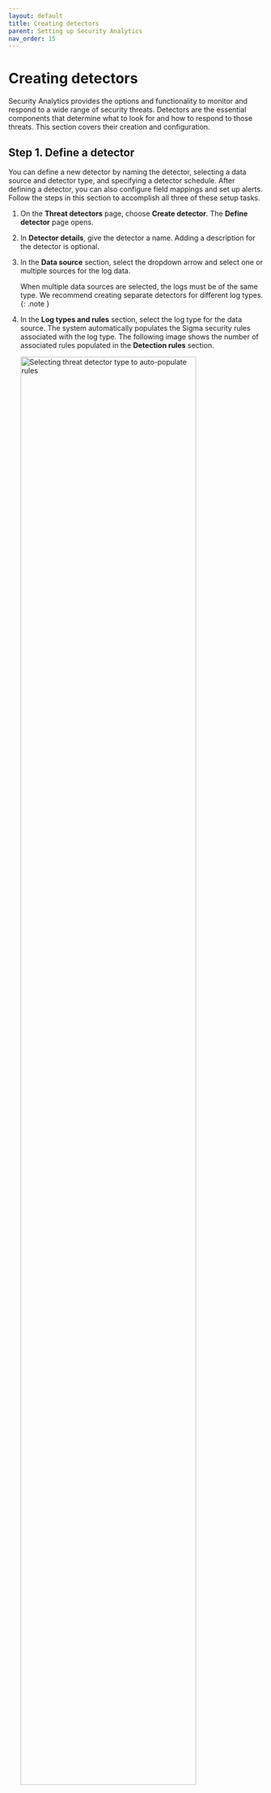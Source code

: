```yaml
---
layout: default
title: Creating detectors
parent: Setting up Security Analytics
nav_order: 15
---
```


# Creating detectors

Security Analytics provides the options and functionality to monitor and respond to a wide range of security threats. Detectors are the essential components that determine what to look for and how to respond to those threats. This section covers their creation and configuration. 


## Step 1. Define a detector

You can define a new detector by naming the detector, selecting a data source and detector type, and specifying a detector schedule. After defining a detector, you can also configure field mappings and set up alerts. Follow the steps in this section to accomplish all three of these setup tasks.

1. On the **Threat detectors** page, choose **Create detector**. The **Define detector** page opens.
1. In **Detector details**, give the detector a name. Adding a description for the detector is optional. 
1. In the **Data source** section, select the dropdown arrow and select one or multiple sources for the log data.
    
    When multiple data sources are selected, the logs must be of the same type. We recommend creating separate detectors for different log types.
    {: .note }
    
1. In the **Log types and rules** section, select the log type for the data source. The system automatically populates the Sigma security rules associated with the log type. The following image shows the number of associated rules populated in the **Detection rules** section.

    <img src="{{site.url}}{{site.baseurl}}/images/Security/detector_rules.png" alt="Selecting threat detector type to auto-populate rules" width="85%">

    When you select **Network events**, **CloudTrail logs**, or **S3 access logs** as the log type, the system automatically creates a detector dashboard. The dashboard offers visualizations for the detector and can provide security-related insight into log source data. For more information about visualizations, see [Building data visualizations]({{site.url}}{{site.baseurl}}/dashboards/visualize/viz-index/).
    
    You can skip the next step for applying select rules if you are satisfied with those automatically populated by the system. Otherwise, go to the next step to select rules individually.
    {: .note }

1. Expand **Detection rules** to show the list of available detection rules for the selected log type. Initially, all rules are selected by default. The following image illustrates this.

    <img src="{{site.url}}{{site.baseurl}}/images/Security/select_rules.png" alt="Select or deselect rules that the detector will use for findings" width="85%">

    * Use the toggle to the left of **Rule name** to select or deselect rules.
    * Use the **Rule severity** and **Source** dropdown lists to filter the rules you want to select from. 
    * Use the **Search** bar to search for specific rules.

    To quickly select one or more known rules and dismiss others, first deselect all rules by turning off the **Rule name** toggle, then search for your target rule names and select each individually by turning its toggle on.
    {: .tip }


## Step 2. Create field mappings

The field mapping step matches field names from the detector rule with field names from the log index being used to provide data. Creating field mappings allows the system to accurately pass event data from the log to the detector and then use the data to trigger alerts.

The data source (log index), log type, and detection rules specified in the first step determine which fields are available for mapping. For example, when "Windows logs" is selected as the log type, this parameter, along with the specific detection rules, determines the list of detection field names available for the mapping. Similarly, the selected data source determines the list of log source field names that are available for the mapping.

The system uses prepackaged Sigma rules for detector creation. It can automatically map important fields for a specific log type with the corresponding fields in the Sigma rules. The field mapping step presents a view of automatically mapped fields while also providing the option to customize, change, or add new field mappings. When a detector includes customized rules, you can follow this step to manually map detector rule field names to log source field names.

Because the system has the ability to automatically map field names, this step is optional. However, the more fields that can be mapped between detector fields and log source fields, the greater the accuracy of generated findings.

#### A note on field names

If you choose to perform manual field mapping, you should be familiar with the field names in the log index and have an understanding of the data contained in those fields. If you have an understanding of the log source fields in the index, the mapping is typically a straightforward process.

Security Analytics takes advantage of prepackaged Sigma rules for security event detection. Therefore, the field names are derived from a Sigma rule field standard. To make them easier to identify, however, we have created aliases for the Sigma rule fields based on the open-source Elastic Common Schema (ECS) specification. These alias rule field names are the field names used in these steps. They appear in the **Detector field name** column of the mapping tables.

Although the ECS rule field names are largely self-explanatory, you can find predefined mappings of the Sigma rule field names to ECS rule field names, for all supported log types, in the GitHub Security Analytics repository. Navigate to the [OSMappings](https://github.com/opensearch-project/security-analytics/tree/main/src/main/resources/OSMapping) folder, choose the folder named for the log type, and open the `fieldmappings.yml` file. For example, to see the Sigma rule fields that correspond to ECS rule fields for the Windows log type, open the [fieldmappings.yml file](https://github.com/opensearch-project/security-analytics/blob/main/src/main/resources/OSMapping/windows/fieldmappings.yml) in the **windows** folder.

#### Amazon Security Lake logs

[Amazon Security Lake](https://docs.aws.amazon.com/security-lake/latest/userguide/what-is-security-lake.html) service converts security log and event data to the Open [Cybersecurity Schema Framework](https://docs.aws.amazon.com/security-lake/latest/userguide/open-cybersecurity-schema-framework.html) (OCSF) to normalize combined data and facilitate its management. OpenSearch supports ingestion of log data from Security Lake in the OCSF format, and Security Analytics can automatically map fields from OCSF to ECS (the default field-mapping schema).

The log types from Security Lake that can be used as log sources for detector creation include CloudTrail, Route 53, and VPC Flow. Given that Route 53 is a log that captures DNS activity, its log type should be specified as **DNS** when [defining a detector](#step-1-define-a-detector). Furthermore, since CloudTrail log and event data can be captured in both raw format and OCSF, it's good practice to name indexes in a way that keeps these logs separate easily identifiable. This becomes helpful when specifying an index name in any of the APIs associated with Security Analytics.

To reveal fields for a log index in either raw format or OCSF, use the [Get Mappings View]({{site.url}}{{site.baseurl}}/security-analytics/api-tools/mappings-api/#get-mappings-view) API and specify the index in the `index_name` field of the request.
{: .tip }

### Automatically mapped fields

Once you select a data source and log type, the system attempts to automatically map fields between the log and rule fields. Expand **Automatically mapped fields** to show the list of these mappings. When the field names are similar to one another, the system can successfully match the two, as shown in the following image.

<img src="{{site.url}}{{site.baseurl}}/images/Security/automatic-mappings.png" alt="Field mapping example for automatic mappings" width="85%">

Although these automatic matches are normally dependable, it's still a good idea to review the mappings in the **Automatically mapped fields** table and verify that they are correct and matched as expected. If you find a mapping that doesn't appear to be accurate, you can use the dropdown list to search for and select the correct field name. For more on matching field names, see the [Pending field mappings](#pending-field-mappings) section that follows.

### Pending field mappings

The field names that are not automatically mapped appear in the **Pending field mappings** table. In this table you can manually map rule fields to log source fields, as shown in the following image.

<img src="{{site.url}}{{site.baseurl}}/images/Security/pending-mappings.png" alt="Field mapping example for pending mappings" width="85%">

While mapping fields, consider the following:
* The **Detector field name** column lists field names based on all of the prepackaged rules associated with the selected log type.
* The **Log source field name** column includes a dropdown list for each of the detector fields. Each dropdown list contains field names extracted from the log index.
* To map a detector field name to a log source field name, use the dropdown arrow to open the list of log source fields and select the log field name from the list. To search for names in the log field list, enter text in the **Select a mapping field** box, as shown in the following image.
  
  <img src="{{site.url}}{{site.baseurl}}/images/Security/log-field.png" alt="Mapping the log field to a detector rule field" width="60%">
  
* Once the log source field name is selected and mapped to the detector field name, the icon in the **Status** column to the right changes from the alert icon to a check mark.
* Make as many matches between field names as possible to complete an accurate mapping for the detector and log source fields.


## Step 3. Create a detector schedule

1. In the **Detector schedule** section, set how often the detector will run. Specify a unit of time and a corresponding number to set the interval. The following image shows that the detector runs every 3 minutes.
    
    <img src="{{site.url}}{{site.baseurl}}/images/Security/detector-schedule.png" alt="Detector schedule settings to determine how often the detector runs" width="40%">
    
1. After specifying how often the detector will run, select **Next** in the lower-right corner of the screen. The **Set up alerts** page appears and displays settings for an alert trigger.


## Step 4. Set up alerts

The fourth step in creating a detector involves setting up alerts. Alerts are configured to create triggers that, when matched with a set of detection rule criteria, send notifications of possible security events. You can select rule names, rule severity, and tags in any combination to define a trigger. Once a trigger is defined, the alert setup lets you choose the channel on which to be notified and provides options for customizing a message for the notification.

At least one alert condition is required before a detector can begin generating findings.
{: .note }

You can also configure alerts from the **Findings** window. To see how to set up alerts from the **Findings** window, see [The findings list]({{site.url}}{{site.baseurl}}/security-analytics/usage/findings/#the-findings-list). A final option for adding additional alerts is to edit a detector and navigate to the **Alert triggers** tab, where you can edit existing alerts as well as add new ones. For details, see [Editing a detector]({{site.url}}{{site.baseurl}}/security-analytics/usage/detectors/#editing-a-detector).

To set up an alert for a detector, continue with the following steps:

1. In the **Trigger name** box, enter a name for the trigger.
1. To define rule matches for the alert, select security rules, severity levels, and tags.
    
    <img src="{{site.url}}{{site.baseurl}}/images/Security/alert_rules.png" alt="Defining an alert" width="70%">

    * Select one rule or multiple rules that will trigger the alert. Put the cursor in the **Rule names** box and type a name to search for it. To remove a rule name, select the **X** beside the name. To remove all rule names, select the **X** beside the dropdown list's down arrow.

    <img src="{{site.url}}{{site.baseurl}}/images/Security/rule_name_delete.png" alt="Deletes all selected rules" width="45%">

    * Select one or more rule severity levels as conditions for the alert.
    * Select from a list of tags to include as conditions for the alert.

1. To define a notification for the alert, assign an alert severity, select a channel for the notification, and customize a message generated for the alert.

    <img src="{{site.url}}{{site.baseurl}}/images/Security/alert_notify.png" alt="Notification settings for the alert" width="45%">

    * Assign a level of severity for the alert to give the recipient an indication of its urgency.
    * Select a channel for the notification from the **Select channel to notify** dropdown list. Examples include Slack, Chime, or email. To create a new channel, select the **Manage channels** link to the right of the field. The **Channels** page for Notifications opens in a new tab where you can edit and create new channels. For more information about notifications, see the [Notifications]({{site.url}}{{site.baseurl}}/observing-your-data/notifications/index/) documentation.
    * Expand **Show notify message** to show message preferences. The message subject and message body are populated with details about the current alert configuration. You can edit these text fields to customize the message. Beneath the message body text box, you can select **Generate message** to populate more details in the message, such as rule names, rule severity levels, and rule tags.
    * Select **Add another alert trigger** to configure an additional alert.

1. After configuring the conditions in the preceding fields, select **Next** in the lower-right corner of the screen. The **Review and create** page opens.

1. Review the specifications for the detector and select **Create detector** in the lower-right corner of the screen. The detector details for the new detector are displayed. When you navigate to the main **Threat detectors** page, the new detector appears in the list.


## What's next

If you are ready to view findings for the new detector, see the [Working with findings]({{site.url}}{{site.baseurl}}/security-analytics/usage/findings/) section. If you would like to import rules or set up custom rules before working with findings, see the [Working with rules]({{site.url}}{{site.baseurl}}/security-analytics/usage/rules/) section. 

